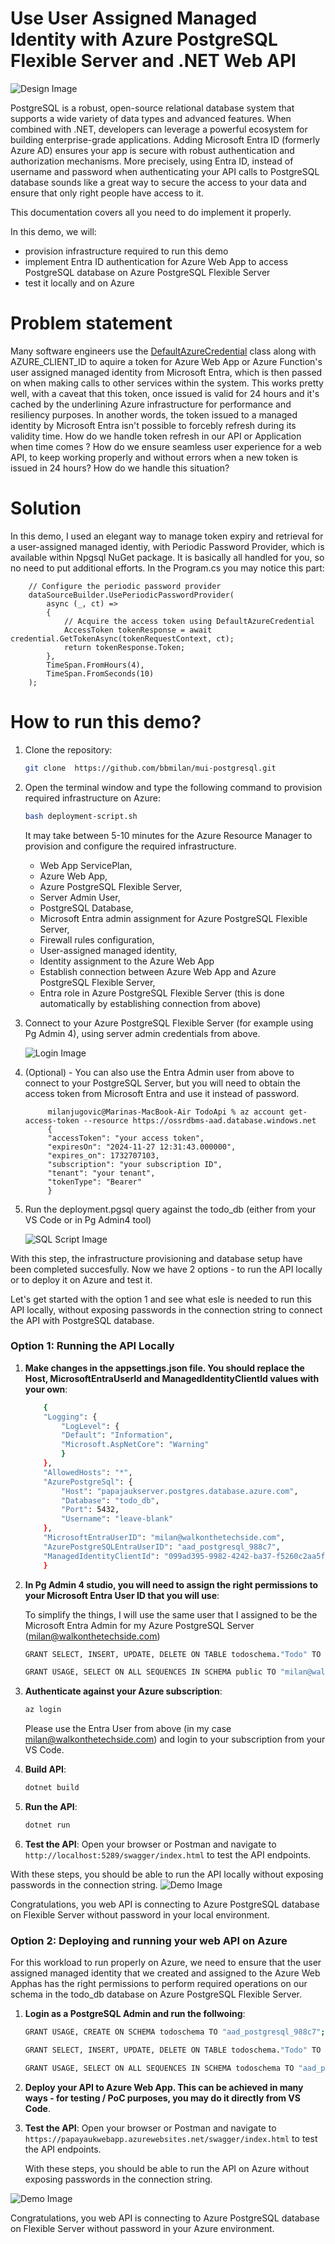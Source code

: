 
# Use User Assigned Managed Identity with Azure PostgreSQL Flexible Server and .NET Web API
<p align="left">
    <img src="https://github.com/bbmilan/mui-postgresql/blob/main/imgs/img-9.png" alt="Design Image">
</p>


PostgreSQL is a robust, open-source relational database system that supports a wide variety of data types and advanced features. When combined with .NET, developers can leverage a powerful ecosystem for building enterprise-grade applications. Adding Microsoft Entra ID (formerly Azure AD) ensures your app is secure with robust authentication and authorization mechanisms. More precisely, using Entra ID, instead of username and password when authenticating your API calls to PostgreSQL database sounds like a great way to secure the access to your data and ensure that only right people have access to it.

This documentation covers all you need to do implement it properly.

In this demo, we will:

- provision infrastructure required to run this demo
- implement Entra ID authentication for Azure Web App to access PostgreSQL database on Azure PostgreSQL Flexible Server
- test it locally and on Azure


# Problem statement
Many software engineers use the [DefaultAzureCredential](https://learn.microsoft.com/en-us/dotnet/api/azure.identity.defaultazurecredential?view=azure-dotnet) class along with AZURE_CLIENT_ID to aquire a token for Azure Web App or Azure Function's user assigned managed identity from Microsoft Entra, which is then passed on when making calls to other services within the system. This works pretty well, with a caveat that this token, once issued is valid for 24 hours and it's cached by the underlining Azure infrastructure for performance and resiliency purposes. In another words, the token issued to a managed identity by Microsoft Entra isn't possible to forcebly refresh during its validity time. How do we handle token refresh in our API or Application when time comes ? How do we ensure seamless user experience for a web API, to keep working properly and without errors when a new token is issued in 24 hours? How do we handle this situation?

# Solution
In this demo, I used an elegant way to manage token expiry and retrieval for a user-assigned managed identiy, with Periodic Password Provider, which is available within Npgsql NuGet package. It is basically all handled for you, so no need to put additional efforts. In the Program.cs you may notice this part:


        // Configure the periodic password provider
        dataSourceBuilder.UsePeriodicPasswordProvider(
            async (_, ct) =>
            {
                // Acquire the access token using DefaultAzureCredential
                AccessToken tokenResponse = await credential.GetTokenAsync(tokenRequestContext, ct);
                return tokenResponse.Token;
            },
            TimeSpan.FromHours(4),
            TimeSpan.FromSeconds(10)
        );
    


# How to run this demo?

1. Clone the repository:
    ```sh
    git clone  https://github.com/bbmilan/mui-postgresql.git
    ```

2. Open the terminal window and type the following command to provision required infrastructure on Azure:

    ```sh
    bash deployment-script.sh
    ```
    
    It may take between 5-10 minutes for the Azure Resource Manager to provision and configure the required infrastructure. 
    
    - Web App ServicePlan,
    - Azure Web App, 
    - Azure PostgreSQL Flexible Server, 
    - Server Admin User, 
    - PostgreSQL Database,
    - Microsoft Entra admin assignment for Azure PostgreSQL Flexible Server, 
    - Firewall rules configuration,
    - User-assigned managed identity, 
    - Identity assignment to the Azure Web App 
    - Establish connection between Azure Web App and Azure PostgreSQL Flexible Server, 
    - Entra role in Azure PostgreSQL Flexible Server (this is done automatically by establishing connection from above)


3. Connect to your Azure PostgreSQL Flexible Server (for example using Pg Admin 4), using server admin credentials from above.

    ![Login Image](https://github.com/bbmilan/mui-postgresql/blob/main/imgs/Img-2.png)

    
4. (Optional) - You can also use the Entra Admin user from above to connect to your PostgreSQL Server, but you will need to obtain the access token from Microsoft Entra and use it instead of password.


            milanjugovic@Marinas-MacBook-Air TodoApi % az account get-access-token --resource https://ossrdbms-aad.database.windows.net
            {
            "accessToken": "your access token",
            "expiresOn": "2024-11-27 12:31:43.000000",
            "expires_on": 1732707103,
            "subscription": "your subscription ID",
            "tenant": "your tenant",
            "tokenType": "Bearer"
            }
    

5. Run the deployment.pgsql query against the todo_db (either from your VS Code or in Pg Admin4 tool)

    ![SQL Script Image](https://github.com/bbmilan/mui-postgresql/blob/main/imgs/img-3.png)




With this step, the infrastructure provisioning and database setup have been completed succesfully. 
Now we have 2 options - to run the API locally or to deploy it on Azure and test it. 

Let's get started with the option 1 and see what esle is needed to run this API locally, without exposing passwords in the connection string to connect the API with PostgreSQL database.


### Option 1: Running the API Locally

1. **Make changes in the appsettings.json file. You should replace the Host, MicrosoftEntraUserId and ManagedIdentityClientId values with your own**:

    ```sh
        {
        "Logging": {
            "LogLevel": {
            "Default": "Information",
            "Microsoft.AspNetCore": "Warning"
            }
        },
        "AllowedHosts": "*",
        "AzurePostgreSql": {
            "Host": "papajaukserver.postgres.database.azure.com",
            "Database": "todo_db",
            "Port": 5432,
            "Username": "leave-blank"
        },
        "MicrosoftEntraUserID": "milan@walkonthetechside.com",
        "AzurePostgreSQLEntraUserID": "aad_postgresql_988c7",
        "ManagedIdentityClientId": "099ad395-9982-4242-ba37-f5260c2aa5fe"
        }
    ```



2. **In Pg Admin 4 studio, you will need to assign the right permissions to your Microsoft Entra User ID that you will use**:

    To simplify the things, I will use the same user that I assigned to be the Microsoft Entra Admin for my Azure PostgreSQL Server (milan@walkonthetechside.com)

    ```sh
    GRANT SELECT, INSERT, UPDATE, DELETE ON TABLE todoschema."Todo" TO "milan@walkonthetechside.com";
    
    GRANT USAGE, SELECT ON ALL SEQUENCES IN SCHEMA public TO "milan@walkonthetechside.com";
    ```
3. **Authenticate against your Azure subscription**:
    ```sh
    az login
    ```
    Please use the Entra User from above (in my case milan@walkonthetechside.com) and login to your subscription from your VS Code.

4. **Build API**:
    ```sh
    dotnet build
    ```

5. **Run the API**:
    ```sh
    dotnet run
    ```

6. **Test the API**:
    Open your browser or Postman and navigate to `http://localhost:5289/swagger/index.html` to test the API endpoints.

With these steps, you should be able to run the API locally without exposing passwords in the connection string.
![Demo Image](https://github.com/bbmilan/mui-postgresql/blob/main/imgs/img-7.png)


Congratulations, you web API is connecting to Azure PostgreSQL database on Flexible Server without password in your local environment.

### Option 2: Deploying and running your web API on Azure

For this workload to run properly on Azure, we need to ensure that the user assigned managed identity that we created and assigned to the Azure Web Apphas has the right permissions to perform required operations on our schema in the todo_db database on Azure PostgreSQL Flexible Server.

1. **Login as a PostgreSQL Admin and run the follwoing**:
    ```sh
    GRANT USAGE, CREATE ON SCHEMA todoschema TO "aad_postgresql_988c7";

    GRANT SELECT, INSERT, UPDATE, DELETE ON TABLE todoschema."Todo" TO "aad_postgresql_988c7";
    
    GRANT USAGE, SELECT ON ALL SEQUENCES IN SCHEMA todoschema TO "aad_postgresql_988c7";
    ```

2. **Deploy your API to Azure Web App. This can be achieved in many ways - for testing / PoC purposes, you may do it directly from VS Code**.

3. **Test the API**:
    Open your browser or Postman and navigate to `https://papayaukwebapp.azurewebsites.net/swagger/index.html` to test the API endpoints.

    With these steps, you should be able to run the API on Azure without exposing passwords in the connection string.

![Demo Image](https://github.com/bbmilan/mui-postgresql/blob/main/imgs/img-8.png)



    
Congratulations, you web API is connecting to Azure PostgreSQL database on Flexible Server without password in your Azure environment.

